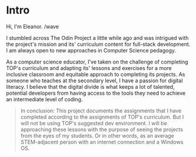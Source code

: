 # Intro
Hi, I'm Eleanor. /wave

I stumbled across The Odin Project a little while ago and was intrigued with the project's mission and its' curriculum content for full-stack development. I am always open to new approaches in Computer Science pedagogy.

As a computer science educator, I've taken on the challenge of completing TOP's curriculum and adapting its' lessons and exercises for a more inclusive classroom and equitable approach to completing its projects.  As someone who teaches at the secondary level, I have a passion for digital literacy. I believe that the digital divide is what keeps a lot of talented, potential developers from having access to the tools they need to achieve an intermediate level of coding.


> In conclusion: This project documents the assignments that I have completed according to the assignments of TOP's curriculum. But I will not be using TOP's suggested dev environment. I will be approaching these lessons with the purpose of seeing the projects from the eyes of my students. Or in other words, as an average STEM-adjacent person with an internet connection and a Windows OS.
